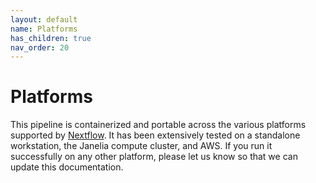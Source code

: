 ```yaml
---
layout: default
name: Platforms
has_children: true
nav_order: 20
---
```


# Platforms

This pipeline is containerized and portable across the various platforms supported by [Nextflow](https://www.nextflow.io). It has been extensively tested on a standalone workstation, the Janelia compute cluster, and AWS. If you run it successfully on any other platform, please let us know so that we can update this documentation.
